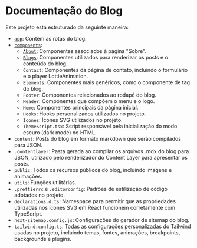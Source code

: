 # Documentação do Blog

Este projeto está estruturado da seguinte maneira:

- [`app`](https://github.com/darkmoonsk/blog/blob/main/docs/app.md): Contém as rotas do blog.
- [`components`](https://github.com/darkmoonsk/blog/blob/main/docs/components.md):
    - [`About`](https://github.com/darkmoonsk/blog/blob/main/docs/components/about.md): Componentes associados à página "Sobre".
    - [`Blogs`](https://github.com/darkmoonsk/blog/blob/main/docs/components/blogs.md): Componentes utilizados para renderizar os posts e o conteúdo do blog.
    - `Contact`: Componentes da página de contato, incluindo o formulário e o player LottieAnimation.
    - `Elements`: Componentes mais genéricos, como o componente de tag do blog.
    - `Footer`: Componentes relacionados ao rodapé do blog.
    - `Header`: Componentes que compõem o menu e o logo.
    - `Home`: Componentes principais da página inicial.
    - `Hooks`: Hooks personalizados utilizados no projeto.
    - `Icones`: Ícones SVG utilizados no projeto.
    - `ThemeScript.tsx`: Script responsável pela inicialização do modo escuro (dark mode) no HTML.
- `content`: Posts do blog em formato markdown que serão compilados para JSON.
- `.contentlayer`: Pasta gerada ao compilar os arquivos .mdx do blog para JSON, utilizado pelo renderizador do Content Layer para apresentar os posts.
- `public`: Todos os recursos públicos do blog, incluindo imagens e animações.
- `utils`: Funções utilitárias.
- `.prettierrc` e `.editorconfig`: Padrões de estilização de código adotados no projeto.
- `declarations.d.ts`: Namespace para permitir que as propriedades utilizadas nos ícones SVG em React funcionem corretamente com TypeScript.
- `next-sitemap.config.js`: Configurações do gerador de sitemap do blog.
- `tailwind.config.ts`: Todas as configurações personalizadas do Tailwind usadas no projeto, incluindo temas, fontes, animações, breakpoints, backgrounds e plugins.
